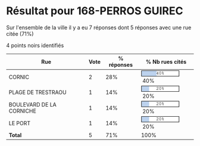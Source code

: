 # Résultat pour 168-PERROS GUIREC

Sur l'ensemble de la ville il y a eu 7 réponses dont 5 réponses avec une rue citée (71%)

4 points noirs identifiés

| Rue | Vote | % réponses | % Nb rues cités|
|-----|------|------------|----------------|
| CORNIC | 2 | 28% | <img src="../../img/bar_40.gif" />&nbsp;40%|
| PLAGE DE TRESTRAOU | 1 | 14% | <img src="../../img/bar_20.gif" />&nbsp;20%|
| BOULEVARD DE LA CORNICHE | 1 | 14% | <img src="../../img/bar_20.gif" />&nbsp;20%|
| LE PORT | 1 | 14% | <img src="../../img/bar_20.gif" />&nbsp;20%|
| **Total** | 5 | 71% | 100%|
